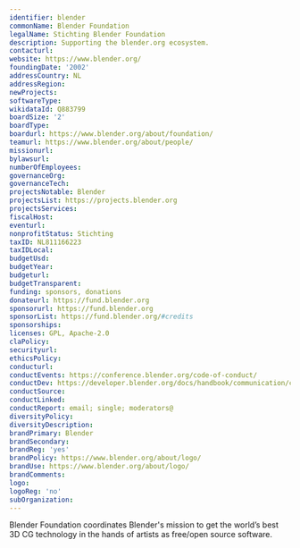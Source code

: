 ```yaml
---
identifier: blender
commonName: Blender Foundation
legalName: Stichting Blender Foundation
description: Supporting the blender.org ecosystem.
contacturl:
website: https://www.blender.org/
foundingDate: '2002'
addressCountry: NL
addressRegion:
newProjects:
softwareType:
wikidataId: Q883799
boardSize: '2'
boardType:
boardurl: https://www.blender.org/about/foundation/
teamurl: https://www.blender.org/about/people/
missionurl:
bylawsurl:
numberOfEmployees:
governanceOrg:
governanceTech:
projectsNotable: Blender
projectsList: https://projects.blender.org
projectsServices:
fiscalHost:
eventurl:
nonprofitStatus: Stichting
taxID: NL811166223
taxIDLocal:
budgetUsd:
budgetYear:
budgeturl:
budgetTransparent:
funding: sponsors, donations
donateurl: https://fund.blender.org
sponsorurl: https://fund.blender.org
sponsorList: https://fund.blender.org/#credits
sponsorships:
licenses: GPL, Apache-2.0
claPolicy:
securityurl:
ethicsPolicy:
conducturl:
conductEvents: https://conference.blender.org/code-of-conduct/
conductDev: https://developer.blender.org/docs/handbook/communication/code_of_conduct/
conductSource:
conductLinked:
conductReport: email; single; moderators@
diversityPolicy:
diversityDescription:
brandPrimary: Blender
brandSecondary:
brandReg: 'yes'
brandPolicy: https://www.blender.org/about/logo/
brandUse: https://www.blender.org/about/logo/
brandComments:
logo:
logoReg: 'no'
subOrganization:
---
```


Blender Foundation coordinates Blender's mission to get the world’s best 3D CG technology in the hands of artists as free/open source software.
